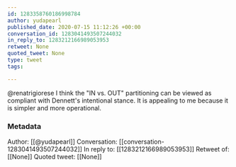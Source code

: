 ```yaml
---
id: 1283358760186998784
author: yudapearl
published_date: 2020-07-15 11:12:26 +00:00
conversation_id: 1283041493507244032
in_reply_to: 1283212166989053953
retweet: None
quoted_tweet: None
type: tweet
tags:

---
```


@renatrigiorese I think the "IN vs. OUT" partitioning can be viewed as compliant with Dennett's intentional stance. It is appealing to me because it is simpler and more operational.

### Metadata

Author: [[@yudapearl]]
Conversation: [[conversation-1283041493507244032]]
In reply to: [[1283212166989053953]]
Retweet of: [[None]]
Quoted tweet: [[None]]
